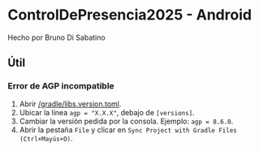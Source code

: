 # ControlDePresencia2025 - Android
Hecho por Bruno Di Sabatino

## Útil

### Error de AGP incompatible
1. Abrir [/gradle/libs.version.toml](/gradle/libs.versions.toml).
2. Ubicar la línea ``agp = "X.X.X"``, debajo de ``[versions]``.
3. Cambiar la versión pedida por la consola. Ejemplo: ``agp = 8.6.0``.
4. Abrir la pestaña ``File`` y clicar en ``Sync Project with Gradle Files (Ctrl+Mayús+O)``.
